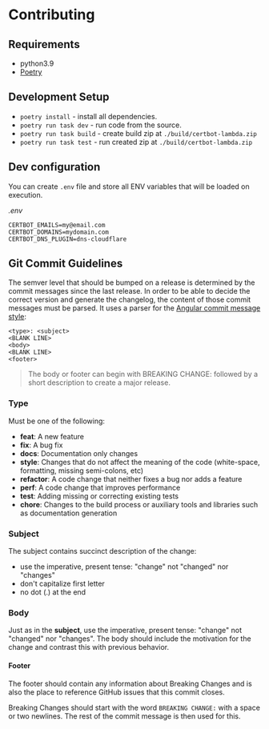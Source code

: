 # Contributing

## Requirements

* python3.9
* [Poetry](https://python-poetry.org/docs/#installation)

## Development Setup

* `poetry install` - install all dependencies.
* `poetry run task dev` - run code from the source.
* `poetry run task build` - create build zip at `./build/certbot-lambda.zip`
* `poetry run task test` - run created zip at `./build/certbot-lambda.zip`

## Dev configuration

You can create `.env` file and store all ENV variables that will be loaded on execution.

_.env_

```
CERTBOT_EMAILS=my@email.com
CERTBOT_DOMAINS=mydomain.com
CERTBOT_DNS_PLUGIN=dns-cloudflare
```

## Git Commit Guidelines

The semver level that should be bumped on a release is determined by the commit messages since the last release. In order to be able to decide the correct version and generate the changelog, the content of those commit messages must be parsed. It uses a parser for the [Angular commit message style](https://github.com/angular/angular.js/blob/master/DEVELOPERS.md#commits):

```
<type>: <subject>
<BLANK LINE>
<body>
<BLANK LINE>
<footer>
```

> The body or footer can begin with BREAKING CHANGE: followed by a short description to create a major release.

### Type

Must be one of the following:

* **feat**: A new feature
* **fix**: A bug fix
* **docs**: Documentation only changes
* **style**: Changes that do not affect the meaning of the code (white-space, formatting, missing semi-colons, etc)
* **refactor**: A code change that neither fixes a bug nor adds a feature
* **perf**: A code change that improves performance
* **test**: Adding missing or correcting existing tests
* **chore**: Changes to the build process or auxiliary tools and libraries such as documentation generation

### Subject

The subject contains succinct description of the change:

* use the imperative, present tense: "change" not "changed" nor "changes"
* don't capitalize first letter
* no dot (.) at the end

### Body

Just as in the **subject**, use the imperative, present tense: "change" not "changed" nor "changes". The body should include the motivation for the change and contrast this with previous behavior.


#### Footer

The footer should contain any information about Breaking Changes and is also the place to reference GitHub issues that this commit closes.

Breaking Changes should start with the word `BREAKING CHANGE:` with a space or two newlines. The rest of the commit message is then used for this.
